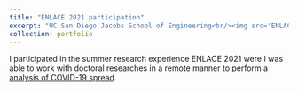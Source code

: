 ```yaml
---
title: "ENLACE 2021 participation"
excerpt: "UC San Diego Jacobs School of Engineering<br/><img src='ENLACE2021_Certificate_KevinValenzuela.jpg' width='500' height='300'>"
collection: portfolio
---
```


I participated in the summer research experience ENLACE 2021 were I was able to work with doctoral researches in a remote manner to perform a <a href="">analysis of COVID-19 spread<a/>.
